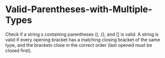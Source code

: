 # Valid-Parentheses-with-Multiple-Types
Check if a string s containing parentheses (), {}, and [] is valid. A string is valid if every opening bracket has a matching closing bracket of the same type, and the brackets close in the correct order (last opened must be closed first).
